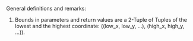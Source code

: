 General definitions and remarks:

1)  Bounds in parameters and return values are a 2-Tuple of Tuples of the lowest and the highest coordinate:
    ((low_x, low_y, ...), (high_x, high_y, ...)).